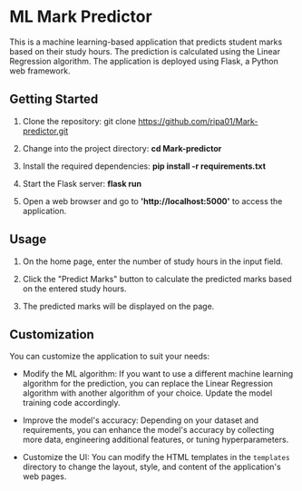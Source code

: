 # ML Mark Predictor

This is a machine learning-based application that predicts student marks based on their study hours. The prediction is calculated using the Linear Regression algorithm. The application is deployed using Flask, a Python web framework.


## Getting Started

1. Clone the repository:
  git clone https://github.com/ripa01/Mark-predictor.git

2. Change into the project directory:
  **cd Mark-predictor**

3. Install the required dependencies:
   **pip install -r requirements.txt**

4. Start the Flask server:
   **flask run**

5. Open a web browser and go to **'http://localhost:5000'** to access the application.

## Usage

1. On the home page, enter the number of study hours in the input field.

2. Click the "Predict Marks" button to calculate the predicted marks based on the entered study hours.

3. The predicted marks will be displayed on the page.

## Customization

You can customize the application to suit your needs:

- Modify the ML algorithm: If you want to use a different machine learning algorithm for the prediction, you can replace the Linear Regression algorithm with another algorithm of your choice. Update the model training code accordingly.

- Improve the model's accuracy: Depending on your dataset and requirements, you can enhance the model's accuracy by collecting more data, engineering additional features, or tuning hyperparameters.

- Customize the UI: You can modify the HTML templates in the `templates` directory to change the layout, style, and content of the application's web pages.

   

   

